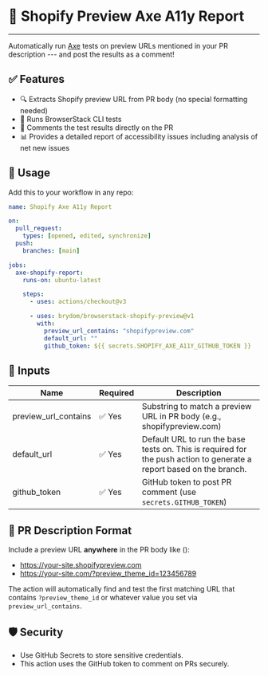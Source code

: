 # 🧪 Shopify Preview Axe A11y Report

---

Automatically run [Axe](https://www.deque.com/axe/) tests on preview URLs mentioned in your PR description --- and post the results as a comment!

## ✅ Features

- 🔍 Extracts Shopify preview URL from PR body (no special formatting needed)
- 🧪 Runs BrowserStack CLI tests
- 💬 Comments the test results directly on the PR
- 📊 Provides a detailed report of accessibility issues including analysis of net new issues

## 🚀 Usage

Add this to your workflow in any repo:

```yaml
name: Shopify Axe A11y Report

on:
  pull_request:
    types: [opened, edited, synchronize]
  push:
    branches: [main]

jobs:
  axe-shopify-report:
    runs-on: ubuntu-latest

    steps:
      - uses: actions/checkout@v3

      - uses: brydom/browserstack-shopify-preview@v1
        with:
          preview_url_contains: "shopifypreview.com"
          default_url: ""
          github_token: ${{ secrets.SHOPIFY_AXE_A11Y_GITHUB_TOKEN }}
```

## 🔧 Inputs

| Name                 | Required | Description                                                                                                          |
| -------------------- | -------- | -------------------------------------------------------------------------------------------------------------------- |
| preview_url_contains | ✅ Yes   | Substring to match a preview URL in PR body (e.g., shopifypreview.com)                                               |
| default_url          | ✅ Yes   | Default URL to run the base tests on. This is required for the push action to generate a report based on the branch. |
| github_token         | ✅ Yes   | GitHub token to post PR comment (use `secrets.GITHUB_TOKEN`)                                                         |

## 📝 PR Description Format

Include a preview URL **anywhere** in the PR body like ():

- https://your-site.shopifypreview.com
- https://your-site.com/?preview_theme_id=123456789

The action will automatically find and test the first matching URL that contains `?preview_theme_id` or whatever value you set via `preview_url_contains`.

## 🛡️ Security

- Use GitHub Secrets to store sensitive credentials.
- This action uses the GitHub token to comment on PRs securely.
